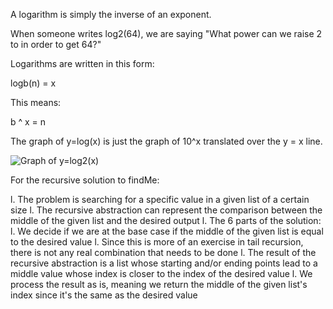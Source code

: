 A logarithm is simply the inverse of an exponent.

When someone writes log2(64), we are saying "What power can we raise 2 to in order to get 64?"

Logarithms are written in this form:

logb(n) = x

This means:

b ^ x = n

The graph of y=log(x) is just the graph of 10^x translated over the y = x line.

![Graph of y=log2(x)](https://www.varsitytutors.com/assets/vt-hotmath-legacy/hotmath_help/topics/graphing-logarithmic-functions/f-gr-log-fn_1_4_1.gif)


For the recursive solution to findMe:

l. The problem is searching for a specific value in a given list of a certain size
l. The recursive abstraction can represent the comparison between the middle of the given list and the desired output
l. The 6 parts of the solution:
	l. We decide if we are at the base case if the middle of the given list is equal to the desired value
	l. Since this is more of an exercise in tail recursion, there is not any real combination that needs to be done
	l. The result of the recursive abstraction is a list whose starting and/or ending points lead to a middle value whose index is closer to the index of the desired value
	l. We process the result as is, meaning we return the middle of the given list's index since it's the same as the desired value